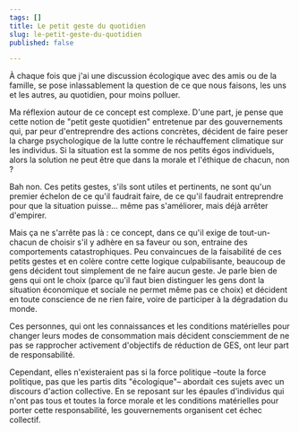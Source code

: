 ```yaml
---
tags: []
title: Le petit geste du quotidien
slug: le-petit-geste-du-quotidien
published: false

---
```

À chaque fois que j'ai une discussion écologique avec des amis ou de la famille, se pose inlassablement la question de ce que nous faisons, les uns et les autres, au quotidien, pour moins polluer.

Ma réflexion autour de ce concept est complexe. D'une part, je pense que cette notion de "petit geste quotidien" entretenue par des gouvernements qui, par peur d'entreprendre des actions concrètes, décident de faire peser la charge psychologique de la lutte contre le réchauffement climatique sur les individus. Si la situation est la somme de nos petits égos individuels, alors la solution ne peut être que dans la morale et l'éthique de chacun, non ?  
  
Bah non. Ces petits gestes, s'ils sont utiles et pertinents, ne sont qu'un premier échelon de ce qu'il faudrait faire, de ce qu'il faudrait entreprendre pour que la situation puisse… même pas s'améliorer, mais déjà arrêter d'empirer.

Mais ça ne s'arrête pas là : ce concept, dans ce qu'il exige de tout-un-chacun de choisir s'il y adhère  en sa faveur ou son, entraine des comportements catastrophiques. Peu convaincues de la faisabilité de ces petits gestes et en colère contre cette logique culpabilisante, beaucoup de gens décident tout simplement de ne faire aucun geste. Je parle bien de gens qui ont le choix (parce qu'il faut bien distinguer les gens dont la situation économique et sociale ne permet même pas ce choix) et décident en toute conscience de ne rien faire, voire de participer à la dégradation du monde.

Ces personnes, qui ont les connaissances et les conditions matérielles pour changer leurs modes de consommation mais décident consciemment de ne pas se rapprocher activement d'objectifs de réduction de GES, ont leur part de responsabilité.  
  
Cependant, elles n'existeraient pas si la force politique –toute la force politique, pas que les partis dits "écologique"– abordait ces sujets avec un discours d'action collective. En se reposant sur les épaules d'individus qui n'ont pas tous et toutes la force morale et les conditions matérielles pour porter cette responsabilité, les gouvernements organisent cet échec collectif.